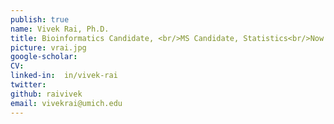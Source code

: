 ```yaml
---
publish: true
name: Vivek Rai, Ph.D.
title: Bioinformatics Candidate, <br/>MS Candidate, Statistics<br/>Now  Principal Bioinformatics Scientist at Roche-Genentech
picture: vrai.jpg
google-scholar: 
CV:
linked-in:  in/vivek-rai
twitter:
github: raivivek
email: vivekrai@umich.edu
---
```

